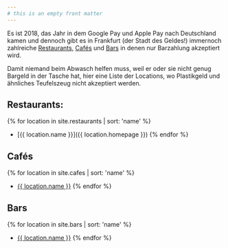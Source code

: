 ```yaml
---
# this is an empty front matter
---
```

Es ist 2018, das Jahr in dem Google Pay und Apple Pay nach Deutschland kamen und dennoch gibt es in Frankfurt (der Stadt des Geldes!) immernoch zahlreiche [Restaurants](#Restaurants), [Cafés](#Cafés) und [Bars](#Bars) in denen nur Barzahlung akzeptiert wird.

Damit niemand beim Abwasch helfen muss, weil er oder sie nicht genug Bargeld in der Tasche hat, hier eine Liste der Locations, wo Plastikgeld und ähnliches Teufelszeug nicht akzeptiert werden.

## Restaurants:
{% for location in site.restaurants | sort: 'name' %}
- [{{ location.name }}]({{ location.homepage }})
{% endfor %}

## Cafés
{% for location in site.cafes | sort: 'name' %}
- <a href="{{ location.homepage }}">{{ location.name }}</a>
{% endfor %}

## Bars
{% for location in site.bars | sort: 'name'  %}
- <a href="{{ location.homepage }}">{{ location.name }}</a>
{% endfor %}
